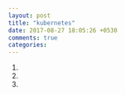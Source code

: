 ```yaml
---
layout: post
title: "kubernetes"
date: 2017-08-27 18:05:26 +0530
comments: true
categories:
---
```



1. 
2. 
3. 

